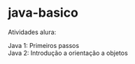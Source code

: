 # java-basico

Atividades alura:

Java 1: Primeiros passos <br>
Java 2: Introdução a orientação a objetos
